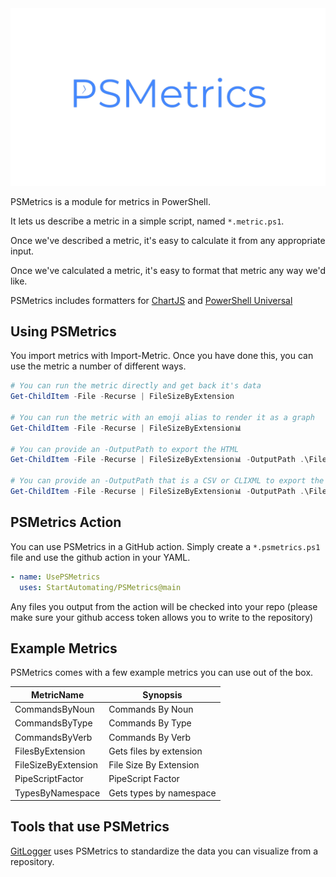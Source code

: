 <div align='center'>
<img src='Assets/PSMetrics.png' alt='PSMetrics' />
</div>


PSMetrics is a module for metrics in PowerShell.

It lets us describe a metric in a simple script, named `*.metric.ps1`.

Once we've described a metric, it's easy to calculate it from any appropriate input.

Once we've calculated a metric, it's easy to format that metric any way we'd like.

PSMetrics includes formatters for [ChartJS](https://chartjs.org) and [PowerShell Universal](https://ironmansoftware.com/powershell-universal-dashboard)

## Using PSMetrics

You import metrics with Import-Metric.  Once you have done this, you can use the metric a number of different ways.

~~~PowerShell
# You can run the metric directly and get back it's data
Get-ChildItem -File -Recurse | FileSizeByExtension

# You can run the metric with an emoji alias to render it as a graph 
Get-ChildItem -File -Recurse | FileSizeByExtension📊

# You can provide an -OutputPath to export the HTML
Get-ChildItem -File -Recurse | FileSizeByExtension📊 -OutputPath .\FileSizeByExtension.html

# You can provide an -OutputPath that is a CSV or CLIXML to export the data
Get-ChildItem -File -Recurse | FileSizeByExtension📊 -OutputPath .\FileSizeByExtension.Clixml
~~~

## PSMetrics Action

You can use PSMetrics in a GitHub action.  Simply create a `*.psmetrics.ps1` file and use the github action in your YAML.

~~~yaml
- name: UsePSMetrics
  uses: StartAutomating/PSMetrics@main
~~~

Any files you output from the action will be checked into your repo (please make sure your github access token allows you to write to the repository)

## Example Metrics

PSMetrics comes with a few example metrics you can use out of the box.


|MetricName         |Synopsis               |
|-------------------|-----------------------|
|CommandsByNoun     |Commands By Noun       |
|CommandsByType     |Commands By Type       |
|CommandsByVerb     |Commands By Verb       |
|FilesByExtension   |Gets files by extension|
|FileSizeByExtension|File Size By Extension |
|PipeScriptFactor   |PipeScript Factor      |
|TypesByNamespace   |Gets types by namespace|



## Tools that use PSMetrics

[GitLogger](https://gitlogger.com/GitLogger-Metrics/) uses PSMetrics to standardize the data you can visualize from a repository.
